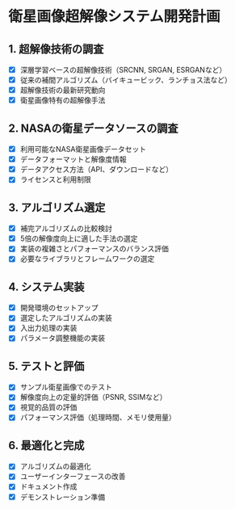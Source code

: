 # 衛星画像超解像システム開発計画

## 1. 超解像技術の調査
- [x] 深層学習ベースの超解像技術（SRCNN, SRGAN, ESRGANなど）
- [x] 従来の補間アルゴリズム（バイキュービック、ランチョス法など）
- [x] 超解像技術の最新研究動向
- [x] 衛星画像特有の超解像手法

## 2. NASAの衛星データソースの調査
- [x] 利用可能なNASA衛星画像データセット
- [x] データフォーマットと解像度情報
- [x] データアクセス方法（API、ダウンロードなど）
- [x] ライセンスと利用制限

## 3. アルゴリズム選定
- [x] 補完アルゴリズムの比較検討
- [x] 5倍の解像度向上に適した手法の選定
- [x] 実装の複雑さとパフォーマンスのバランス評価
- [x] 必要なライブラリとフレームワークの選定

## 4. システム実装
- [x] 開発環境のセットアップ
- [x] 選定したアルゴリズムの実装
- [x] 入出力処理の実装
- [x] パラメータ調整機能の実装

## 5. テストと評価
- [x] サンプル衛星画像でのテスト
- [x] 解像度向上の定量的評価（PSNR, SSIMなど）
- [x] 視覚的品質の評価
- [x] パフォーマンス評価（処理時間、メモリ使用量）

## 6. 最適化と完成
- [x] アルゴリズムの最適化
- [x] ユーザーインターフェースの改善
- [x] ドキュメント作成
- [x] デモンストレーション準備
